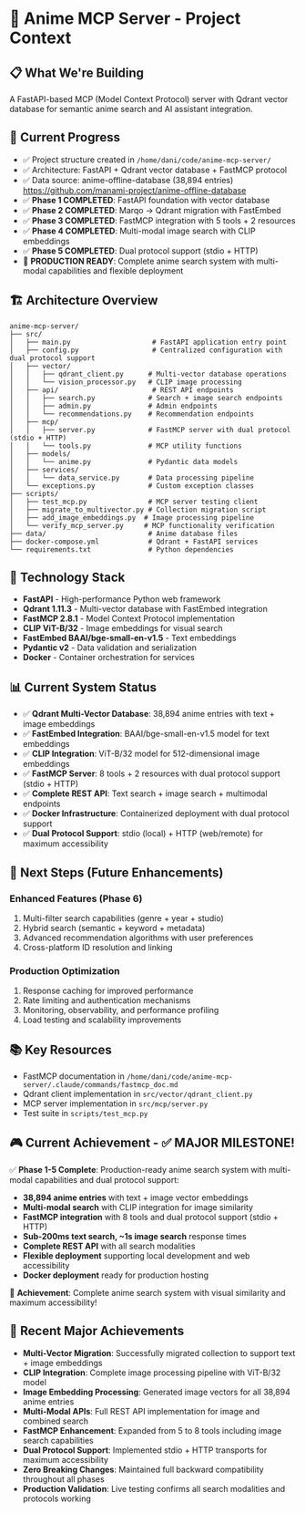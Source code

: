 # 🚀 Anime MCP Server - Project Context

## 📋 What We're Building

A FastAPI-based MCP (Model Context Protocol) server with Qdrant vector database for semantic anime search and AI assistant integration.

## 🎯 Current Progress

- ✅ Project structure created in `/home/dani/code/anime-mcp-server/`
- ✅ Architecture: FastAPI + Qdrant vector database + FastMCP protocol
- ✅ Data source: anime-offline-database (38,894 entries) https://github.com/manami-project/anime-offline-database
- ✅ **Phase 1 COMPLETED**: FastAPI foundation with vector database
- ✅ **Phase 2 COMPLETED**: Marqo → Qdrant migration with FastEmbed
- ✅ **Phase 3 COMPLETED**: FastMCP integration with 5 tools + 2 resources
- ✅ **Phase 4 COMPLETED**: Multi-modal image search with CLIP embeddings
- ✅ **Phase 5 COMPLETED**: Dual protocol support (stdio + HTTP)
- 🎯 **PRODUCTION READY**: Complete anime search system with multi-modal capabilities and flexible deployment

## 🏗️ Architecture Overview

```
anime-mcp-server/
├── src/
│   ├── main.py                    # FastAPI application entry point
│   ├── config.py                  # Centralized configuration with dual protocol support
│   ├── vector/
│   │   ├── qdrant_client.py      # Multi-vector database operations
│   │   └── vision_processor.py   # CLIP image processing
│   ├── api/                       # REST API endpoints
│   │   ├── search.py             # Search + image search endpoints
│   │   ├── admin.py              # Admin endpoints
│   │   └── recommendations.py    # Recommendation endpoints
│   ├── mcp/
│   │   ├── server.py             # FastMCP server with dual protocol (stdio + HTTP)
│   │   └── tools.py              # MCP utility functions
│   ├── models/
│   │   └── anime.py              # Pydantic data models
│   ├── services/
│   │   └── data_service.py       # Data processing pipeline
│   └── exceptions.py             # Custom exception classes
├── scripts/
│   ├── test_mcp.py               # MCP server testing client
│   ├── migrate_to_multivector.py # Collection migration script
│   ├── add_image_embeddings.py  # Image processing pipeline
│   └── verify_mcp_server.py     # MCP functionality verification
├── data/                         # Anime database files
├── docker-compose.yml            # Qdrant + FastAPI services
└── requirements.txt              # Python dependencies
```

## 🔧 Technology Stack

- **FastAPI** - High-performance Python web framework
- **Qdrant 1.11.3** - Multi-vector database with FastEmbed integration
- **FastMCP 2.8.1** - Model Context Protocol implementation
- **CLIP ViT-B/32** - Image embeddings for visual search
- **FastEmbed BAAI/bge-small-en-v1.5** - Text embeddings
- **Pydantic v2** - Data validation and serialization
- **Docker** - Container orchestration for services

## 📊 Current System Status

- ✅ **Qdrant Multi-Vector Database**: 38,894 anime entries with text + image embeddings
- ✅ **FastEmbed Integration**: BAAI/bge-small-en-v1.5 model for text embeddings  
- ✅ **CLIP Integration**: ViT-B/32 model for 512-dimensional image embeddings
- ✅ **FastMCP Server**: 8 tools + 2 resources with dual protocol support (stdio + HTTP)
- ✅ **Complete REST API**: Text search + image search + multimodal endpoints
- ✅ **Docker Infrastructure**: Containerized deployment with dual protocol support
- ✅ **Dual Protocol Support**: stdio (local) + HTTP (web/remote) for maximum accessibility

## 🎯 Next Steps (Future Enhancements)

### Enhanced Features (Phase 6)

1. Multi-filter search capabilities (genre + year + studio)
2. Hybrid search (semantic + keyword + metadata)
3. Advanced recommendation algorithms with user preferences
4. Cross-platform ID resolution and linking

### Production Optimization

1. Response caching for improved performance
2. Rate limiting and authentication mechanisms
3. Monitoring, observability, and performance profiling
4. Load testing and scalability improvements

## 📚 Key Resources

- FastMCP documentation in `/home/dani/code/anime-mcp-server/.claude/commands/fastmcp_doc.md`
- Qdrant client implementation in `src/vector/qdrant_client.py`
- MCP server implementation in `src/mcp/server.py`
- Test suite in `scripts/test_mcp.py`

## 🎮 Current Achievement - ✅ MAJOR MILESTONE!

✅ **Phase 1-5 Complete**: Production-ready anime search system with multi-modal capabilities and dual protocol support:

- **38,894 anime entries** with text + image vector embeddings
- **Multi-modal search** with CLIP integration for image similarity
- **FastMCP integration** with 8 tools and dual protocol support (stdio + HTTP)
- **Sub-200ms text search, ~1s image search** response times
- **Complete REST API** with all search modalities
- **Flexible deployment** supporting local development and web accessibility
- **Docker deployment** ready for production hosting

🚀 **Achievement**: Complete anime search system with visual similarity and maximum accessibility!

## 🔧 Recent Major Achievements

- **Multi-Vector Migration**: Successfully migrated collection to support text + image embeddings
- **CLIP Integration**: Complete image processing pipeline with ViT-B/32 model
- **Image Embedding Processing**: Generated image vectors for all 38,894 anime entries
- **Multi-Modal APIs**: Full REST API implementation for image and combined search
- **FastMCP Enhancement**: Expanded from 5 to 8 tools including image search capabilities
- **Dual Protocol Support**: Implemented stdio + HTTP transports for maximum accessibility
- **Zero Breaking Changes**: Maintained full backward compatibility throughout all phases
- **Production Validation**: Live testing confirms all search modalities and protocols working
